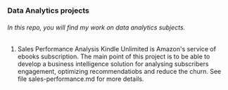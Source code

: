 ### Data Analytics projects
###### In this repo, you will find my work on data analytics subjects.

1. Sales Performance Analysis
Kindle Unlimited is Amazon's service of ebooks subscription.
The main point of this project is to be able to develop a business intelligence solution for analysing subscribers engagement, optimizing recommendatiobs and reduce the churn.
See file sales-performance.md for more details.

